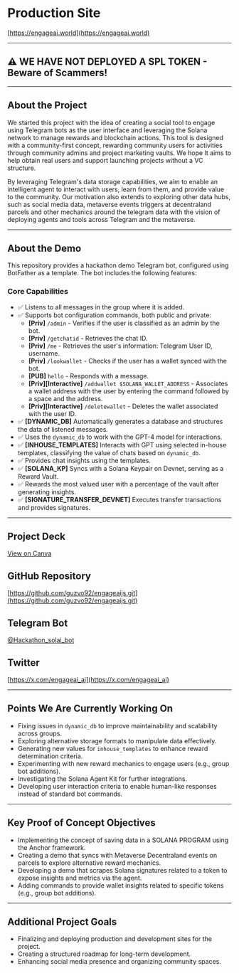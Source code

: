 # Production Site
[https://engageai.world](https://engageai.world)

---

## ⚠️ **WE HAVE NOT DEPLOYED A SPL TOKEN - Beware of Scammers!**

---

## About the Project

We started this project with the idea of creating a social tool to engage using Telegram bots as the user interface and leveraging the Solana network to manage rewards and blockchain actions.
This tool is designed with a community-first concept, rewarding community users for activities through community admins and project marketing vaults. We hope It aims to help obtain real users and support launching projects without a VC structure.

By leveraging Telegram's data storage capabilities, we aim to enable an intelligent agent to interact with users, learn from them, and provide value to the community. Our motivation also extends to exploring other data hubs, such as social media data, metaverse events triggers at decentraland parcels and other mechanics around the telegram data with the vision of deploying agents and tools across Telegram and the metaverse.

---

## About the Demo

This repository provides a hackathon demo Telegram bot, configured using BotFather as a template. The bot includes the following features:

### Core Capabilities

- ✅ Listens to all messages in the group where it is added.
- ✅ Supports bot configuration commands, both public and private:
  - **[Priv]** `/admin` - Verifies if the user is classified as an admin by the bot.
  - **[Priv]** `/getchatid` - Retrieves the chat ID.
  - **[Priv]** `/me` - Retrieves the user's information: Telegram User ID, username.
  - **[Priv]** `/lookwallet` - Checks if the user has a wallet synced with the bot.
  - **[PUB]** `hello` - Responds with a message.
  - **[Priv][Interactive]** `/addwallet $SOLANA_WALLET_ADDRESS`  - Associates a wallet address with the user by entering the command followed by a space and the address.
  - **[Priv][Interactive]** `/deletewallet` - Deletes the wallet associated with the user ID.
- ✅ **[DYNAMIC_DB]** Automatically generates a database and structures the data of listened messages.
- ✅ Uses the `dynamic_db` to work with the GPT-4 model for interactions.
- ✅ **[INHOUSE_TEMPLATES]** Interacts with GPT using selected in-house templates, classifying the value of chats based on `dynamic_db`.
- ✅ Provides chat insights using the templates.
- ✅ **[SOLANA_KP]** Syncs with a Solana Keypair on Devnet, serving as a Reward Vault.
- ✅ Rewards the most valued user with a percentage of the vault after generating insights.
- ✅ **[SIGNATURE_TRANSFER_DEVNET]** Executes transfer transactions and provides signatures.

---

## Project Deck
[View on Canva](https://www.canva.com/design/DAGaKJqCJJk/pZmRKGOaABzIY5cojWT2Lg/edit?utm_content=DAGaKJqCJJk&utm_campaign=designshare&utm_medium=link2&utm_source=sharebutton)

## GitHub Repository
[https://github.com/guzvo92/engageaijs.git](https://github.com/guzvo92/engageaijs.git)

## Telegram Bot
[@Hackathon_solai_bot](https://t.me/Hackathon_solai_bot)

## Twitter
[https://x.com/engageai_ai](https://x.com/engageai_ai)

---

## Points We Are Currently Working On

- Fixing issues in `dynamic_db` to improve maintainability and scalability across groups.
- Exploring alternative storage formats to manipulate data effectively.
- Generating new values for `inhouse_templates` to enhance reward determination criteria.
- Experimenting with new reward mechanics to engage users (e.g., group bot additions).
- Investigating the Solana Agent Kit for further integrations.
- Developing user interaction criteria to enable human-like responses instead of standard bot commands.

---

## Key Proof of Concept Objectives

- Implementing the concept of saving data in a SOLANA PROGRAM using the Anchor framework.
- Creating a demo that syncs with Metaverse Decentraland events on parcels to explore alternative reward mechanics.
- Developing a demo that scrapes Solana signatures related to a token to expose insights and metrics via the agent.
- Adding commands to provide wallet insights related to specific tokens (e.g., group bot additions).

---

## Additional Project Goals

- Finalizing and deploying production and development sites for the project.
- Creating a structured roadmap for long-term development.
- Enhancing social media presence and organizing community spaces.
